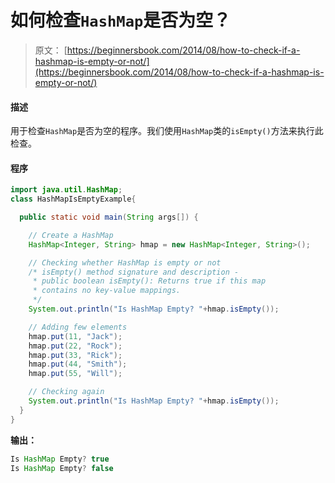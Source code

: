 # 如何检查`HashMap`是否为空？

> 原文： [https://beginnersbook.com/2014/08/how-to-check-if-a-hashmap-is-empty-or-not/](https://beginnersbook.com/2014/08/how-to-check-if-a-hashmap-is-empty-or-not/)

#### 描述

用于检查`HashMap`是否为空的程序。我们使用`HashMap`类的`isEmpty()`方法来执行此检查。

#### 程序

```java
import java.util.HashMap;
class HashMapIsEmptyExample{

  public static void main(String args[]) {

    // Create a HashMap
    HashMap<Integer, String> hmap = new HashMap<Integer, String>(); 

    // Checking whether HashMap is empty or not
    /* isEmpty() method signature and description -
     * public boolean isEmpty(): Returns true if this map 
     * contains no key-value mappings.
     */
    System.out.println("Is HashMap Empty? "+hmap.isEmpty());

    // Adding few elements
    hmap.put(11, "Jack");
    hmap.put(22, "Rock");
    hmap.put(33, "Rick");
    hmap.put(44, "Smith");
    hmap.put(55, "Will");

    // Checking again
    System.out.println("Is HashMap Empty? "+hmap.isEmpty());
  } 
}
```

**输出：**

```java
Is HashMap Empty? true
Is HashMap Empty? false
```